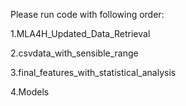 Please run code with following order:

1.MLA4H_Updated_Data_Retrieval

2.csvdata_with_sensible_range

3.final_features_with_statistical_analysis

4.Models
